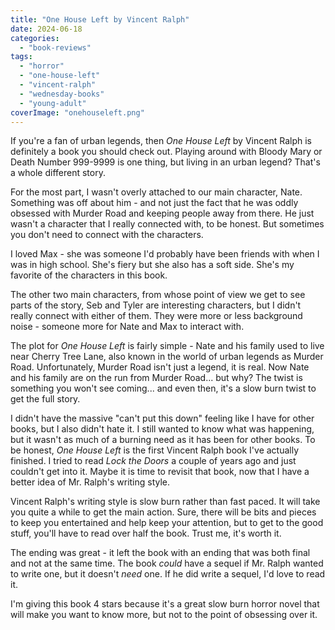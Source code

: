 ```yaml
---
title: "One House Left by Vincent Ralph"
date: 2024-06-18
categories: 
  - "book-reviews"
tags: 
  - "horror"
  - "one-house-left"
  - "vincent-ralph"
  - "wednesday-books"
  - "young-adult"
coverImage: "onehouseleft.png"
---
```


If you're a fan of urban legends, then _One House Left_ by Vincent Ralph is definitely a book you should check out. Playing around with Bloody Mary or Death Number 999-9999 is one thing, but living in an urban legend? That's a whole different story.

For the most part, I wasn't overly attached to our main character, Nate. Something was off about him - and not just the fact that he was oddly obsessed with Murder Road and keeping people away from there. He just wasn't a character that I really connected with, to be honest. But sometimes you don't need to connect with the characters.

I loved Max - she was someone I'd probably have been friends with when I was in high school. She's fiery but she also has a soft side. She's my favorite of the characters in this book.

The other two main characters, from whose point of view we get to see parts of the story, Seb and Tyler are interesting characters, but I didn't really connect with either of them. They were more or less background noise - someone more for Nate and Max to interact with.

The plot for _One House Left_ is fairly simple - Nate and his family used to live near Cherry Tree Lane, also known in the world of urban legends as Murder Road. Unfortunately, Murder Road isn't just a legend, it is real. Now Nate and his family are on the run from Murder Road... but why? The twist is something you won't see coming... and even then, it's a slow burn twist to get the full story.

I didn't have the massive "can't put this down" feeling like I have for other books, but I also didn't hate it. I still wanted to know what was happening, but it wasn't as much of a burning need as it has been for other books. To be honest, _One House Left_ is the first Vincent Ralph book I've actually finished. I tried to read _Lock the Doors_ a couple of years ago and just couldn't get into it. Maybe it is time to revisit that book, now that I have a better idea of Mr. Ralph's writing style.

Vincent Ralph's writing style is slow burn rather than fast paced. It will take you quite a while to get the main action. Sure, there will be bits and pieces to keep you entertained and help keep your attention, but to get to the good stuff, you'll have to read over half the book. Trust me, it's worth it.

The ending was great - it left the book with an ending that was both final and not at the same time. The book _could_ have a sequel if Mr. Ralph wanted to write one, but it doesn't _need_ one. If he did write a sequel, I'd love to read it.

I'm giving this book 4 stars because it's a great slow burn horror novel that will make you want to know more, but not to the point of obsessing over it.
